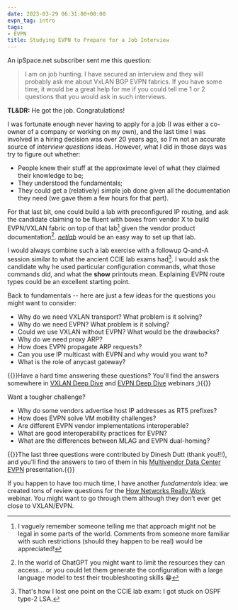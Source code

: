 ```yaml
---
date: 2023-03-29 06:31:00+00:00
evpn_tag: intro
tags:
- EVPN
title: Studying EVPN to Prepare for a Job Interview
---
```

An ipSpace.net subscriber sent me this question:

> I am on job hunting. I have secured an interview and they will probably ask me about VxLAN BGP EVPN fabrics. If you have some time, it would be a great help for me if you could tell me 1 or 2 questions that you would ask in such interviews.

**TL&DR:** He got the job. Congratulations!
<!--more-->
I was fortunate enough never having to apply for a job (I was either a co-owner of a company or working on my own), and the last time I was involved in a hiring decision was over 20 years ago, so I'm not an accurate source of _interview questions_ ideas. However, what I did in those days was try to figure out whether:

* People knew their stuff at the approximate level of what they claimed their knowledge to be;
* They understood the fundamentals;
* They could get a (relatively) simple job done given all the documentation they need (we gave them a few hours for that part).

For that last bit, one could build a lab with preconfigured IP routing, and ask the candidate claiming to be fluent with boxes from vendor X to build EVPN/VXLAN fabric on top of that lab[^LG] given the vendor product documentation[^CG]. [_netlab_](https://blog.ipspace.net/tag/netlab.html) would be an easy way to set up that lab.

[^LG]: I vaguely remember someone telling me that approach might not be legal in some parts of the world. Comments from someone more familiar with such restrictions (should they happen to be real) would be appreciated!

I would always combine such a lab exercise with a followup Q-and-A session similar to what the ancient CCIE lab exams had[^RT]. I would ask the candidate why he used particular configuration commands, what those commands did, and what the **show** printouts mean. Explaining EVPN route types could be an excellent starting point.

[^RT]: That's how I lost one point on the CCIE lab exam: I got stuck on OSPF type-2 LSA.

[^CG]: In the world of ChatGPT you might want to limit the resources they can access... or you could let them generate the configuration with a large language model to test their troubleshooting skills 😁

Back to fundamentals -- here are just a few ideas for the questions you might want to consider:

* Why do we need VXLAN transport? What problem is it solving?
* Why do we need EVPN? What problem is it solving?
* Could we use VXLAN without EVPN? What would be the drawbacks?
* Why do we need proxy ARP?
* How does EVPN propagate ARP requests?
* Can you use IP multicast with EVPN and why would you want to?
* What is the role of anycast gateway?

{{<note info>}}Have a hard time answering these questions? You'll find the answers somewhere in [VXLAN Deep Dive](https://www.ipspace.net/VXLAN_Technical_Deep_Dive) and [EVPN Deep Dive](https://www.ipspace.net/EVPN_Technical_Deep_Dive) webinars ;){{</note>}}

Want a tougher challenge?

* Why do some vendors advertise host IP addresses as RT5 prefixes?
* How does EVPN solve VM mobility challenges?
* Are different EVPN vendor implementations interoperable?
* What are good interoperability practices for EVPN?
* What are the differences between MLAG and EVPN dual-homing?

{{<note info>}}The last three questions were contributed by Dinesh Dutt (thank you!!!), and you'll find the answers to two of them in his [Multivendor Data Center EVPN](https://my.ipspace.net/bin/list?id=EVPN#MULTIVENDOR) presentation.{{</note>}}

If you happen to have too much time, I have another _fundamentals_ idea: we created tons of review questions for the  [How Networks Really Work](https://www.ipspace.net/How_Networks_Really_Work) webinar. You might want to go through them although they don’t ever get close to VXLAN/EVPN.